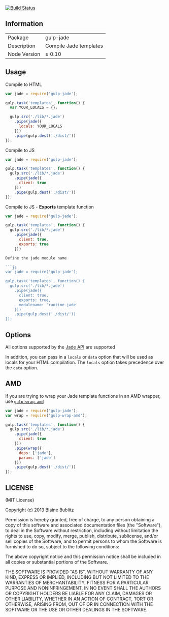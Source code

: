 [![Build Status](https://travis-ci.org/phated/gulp-jade.png?branch=master)](https://travis-ci.org/phated/gulp-jade)

## Information

<table>
<tr>
<td>Package</td><td>gulp-jade</td>
</tr>
<tr>
<td>Description</td>
<td>Compile Jade templates</td>
</tr>
<tr>
<td>Node Version</td>
<td>≥ 0.10</td>
</tr>
</table>

## Usage

Compile to HTML

```js
var jade = require('gulp-jade');

gulp.task('templates', function() {
  var YOUR_LOCALS = {};

  gulp.src('./lib/*.jade')
    .pipe(jade({
      locals: YOUR_LOCALS
    }))
    .pipe(gulp.dest('./dist/'))
});
```

Compile to JS

```js
var jade = require('gulp-jade');

gulp.task('templates', function() {
  gulp.src('./lib/*.jade')
    .pipe(jade({
      client: true
    }))
    .pipe(gulp.dest('./dist/'))
});
```

Compile to JS - **Exports** template function

```js
var jade = require('gulp-jade');

gulp.task('templates', function() {
  gulp.src('./lib/*.jade')
    .pipe(jade({
      client: true,
      exports: true
    }))

Define the jade module name

```js
var jade = require('gulp-jade');

gulp.task('templates', function() {
  gulp.src('./lib/*.jade')
    .pipe(jade({
      client: true,
      exports: true,
      modulename: 'runtime-jade'
    }))
    .pipe(gulp.dest('./dist/'))
});
```

## Options

All options supported by the [Jade API](http://jade-lang.com/api/) are supported

In addition, you can pass in a `locals` or `data` option that will be used as locals for your HTML compilation.  The `locals` option takes precedence over the `data` option.

## AMD

If you are trying to wrap your Jade template functions in an AMD wrapper, use [`gulp-wrap-amd`](https://github.com/phated/gulp-wrap-amd)

```js
var jade = require('gulp-jade');
var wrap = require('gulp-wrap-amd');

gulp.task('templates', function() {
  gulp.src('./lib/*.jade')
    .pipe(jade({
      client: true
    }))
    .pipe(wrap({
      deps: ['jade'],
      params: ['jade']
    }))
    .pipe(gulp.dest('./dist/'))
});
```

## LICENSE

(MIT License)

Copyright (c) 2013 Blaine Bublitz

Permission is hereby granted, free of charge, to any person obtaining
a copy of this software and associated documentation files (the
"Software"), to deal in the Software without restriction, including
without limitation the rights to use, copy, modify, merge, publish,
distribute, sublicense, and/or sell copies of the Software, and to
permit persons to whom the Software is furnished to do so, subject to
the following conditions:

The above copyright notice and this permission notice shall be
included in all copies or substantial portions of the Software.

THE SOFTWARE IS PROVIDED "AS IS", WITHOUT WARRANTY OF ANY KIND,
EXPRESS OR IMPLIED, INCLUDING BUT NOT LIMITED TO THE WARRANTIES OF
MERCHANTABILITY, FITNESS FOR A PARTICULAR PURPOSE AND
NONINFRINGEMENT. IN NO EVENT SHALL THE AUTHORS OR COPYRIGHT HOLDERS BE
LIABLE FOR ANY CLAIM, DAMAGES OR OTHER LIABILITY, WHETHER IN AN ACTION
OF CONTRACT, TORT OR OTHERWISE, ARISING FROM, OUT OF OR IN CONNECTION
WITH THE SOFTWARE OR THE USE OR OTHER DEALINGS IN THE SOFTWARE.
